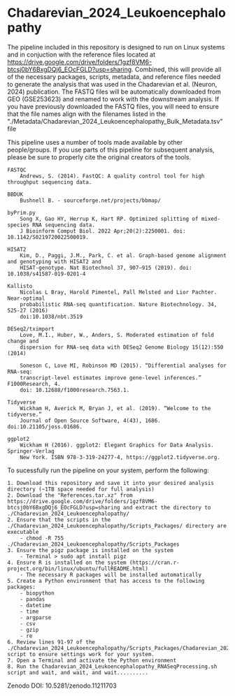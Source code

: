 # Chadarevian_2024_Leukoencephalopathy
The pipeline included in this repository is designed to run on Linux systems and in conjuction with the reference files located at https://drive.google.com/drive/folders/1gzf8VM6-btcsj0bY6BxgDQj6_EOcFGLD?usp=sharing. Combined, this will provide all of the necessary packages, scripts, metadata, and reference files needed to generate the analysis that was used in the Chadarevian et al. (Neuron, 2024) publication. The FASTQ files will be automatically downloaded from GEO (GSE253623) and renamed to work with the downstream analysis. If you have previously downloaded the FASTQ files, you will need to ensure that the file names align with the filenames listed in the "./Metadata/Chadarevian_2024_Leukoencephalopathy_Bulk_Metadata.tsv" file

This pipeline uses a number of tools made available by other people/groups. If you use parts of this pipeline for subsequent analysis, please be sure to properly cite the original creators of the tools.

	FASTQC
		Andrews, S. (2014). FastQC: A quality control tool for high throughput sequencing data.

	BBDUK
		Bushnell B. - sourceforge.net/projects/bbmap/

	byPrim.py
		Song X, Gao HY, Herrup K, Hart RP. Optimized splitting of mixed-species RNA sequencing data. 
		J Bioinform Comput Biol. 2022 Apr;20(2):2250001. doi: 10.1142/S0219720022500019.

	HISAT2
		Kim, D., Paggi, J.M., Park, C. et al. Graph-based genome alignment and genotyping with HISAT2 and 
		HISAT-genotype. Nat Biotechnol 37, 907–915 (2019). doi: 10.1038/s41587-019-0201-4

	Kallisto
		Nicolas L Bray, Harold Pimentel, Pall Melsted and Lior Pachter. Near-optimal
		probabilistic RNA-seq quantification. Nature Biotechnology. 34, 525-27 (2016)
		doi:10.1038/nbt.3519

	DESeq2/tximport
		Love, M.I., Huber, W., Anders, S. Moderated estimation of fold change and
		dispersion for RNA-seq data with DESeq2 Genome Biology 15(12):550 (2014)
				    
		Soneson C, Love MI, Robinson MD (2015). “Differential analyses for RNA-seq: 
		transcript-level estimates improve gene-level inferences.” F1000Research, 4. 
		doi: 10.12688/f1000research.7563.1.
 	
	Tidyverse
		Wickham H, Averick M, Bryan J, et al. (2019). “Welcome to the tidyverse.” 
 		Journal of Open Source Software, 4(43), 1686. doi:10.21105/joss.01686. 
	
	ggplot2
		Wickham H (2016). ggplot2: Elegant Graphics for Data Analysis. Springer-Verlag 
		New York. ISBN 978-3-319-24277-4, https://ggplot2.tidyverse.org. 

To sucessfully run the pipeline on your system, perform the following:

	1. Download this repository and save it into your desired analysis directory (~1TB space needed for full analysis)
 	2. Download the "References.tar.xz" from https://drive.google.com/drive/folders/1gzf8VM6-btcsj0bY6BxgDQj6_EOcFGLD?usp=sharing and extract the directory to ./Chadarevian_2024_Leukoencephalopathy/
	2. Ensure that the scripts in the ./Chadarevian_2024_Leukoencephalopathy/Scripts_Packages/ directory are executable
 		- chmod -R 755 ./Chadarevian_2024_Leukoencephalopathy/Scripts_Packages
	3. Ensure the pigz package is installed on the system
		- Terminal > sudo apt install pigz
	4. Ensure R is installed on the system (https://cran.r-project.org/bin/linux/ubuntu/fullREADME.html)
		- The necessary R packages will be installed automatically
	5. Create a Python environment that has access to the following packages:
		- biopython
		- pandas
		- datetime
		- time
		- argparse
		- csv
		- gzip
		- re
	6. Review lines 91-97 of the ./Chadarevian_2024_Leukoencephalopathy/Scripts_Packages/Chadarevian_2024_Leukoencephalopathy_RNASeqProcessing.sh script to ensure settings work for your system.
	7. Open a Terminal and activate the Python environment
	8. Run the Chadarevian_2024_Leukoencephalopathy_RNASeqProcessing.sh script and wait, and wait, and wait..........

Zenodo DOI: 10.5281/zenodo.11211703 
